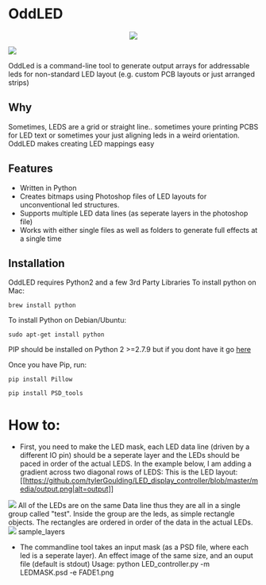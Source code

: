 # OddLED
<p align="center"><img src="https://github.com/tylerGoulding/LED_display_controller/blob/master/media/output.png|alt=output"></p>

![](../blob/master/media/output.png)

OddLed is a command-line tool to generate output arrays for addressable leds for non-standard LED layout (e.g. custom PCB layouts or just arranged strips)

## Why
Sometimes, LEDS are a grid or straight line.. sometimes youre printing PCBS for LED text or sometimes your just aligning leds in a weird orientation. OddLED makes creating LED mappings easy

## Features
- Written in Python
- Creates bitmaps using Photoshop files of LED layouts for unconventional led structures.
- Supports multiple LED data lines (as seperate layers in the photoshop file)
- Works with either single files as well as folders to generate full effects at a single time

## Installation
OddLED requires Python2 and a few 3rd Party Libraries
To install python on Mac:
```
brew install python
```
To install Python on Debian/Ubuntu:
```
sudo apt-get install python
```

PIP should be installed on Python 2 >=2.7.9 but if you dont have it go [here](https://pip.pypa.io/en/stable/installing/)

Once you have Pip, run:
```
pip install Pillow
```
```
pip install PSD_tools
```

# How to:
- First, you need to make the LED mask, each LED data line (driven by a different IO pin) should be a seperate layer and the LEDs should be paced in order of the actual LEDS. In the example below, I am adding a gradient across two diagonal rows of LEDS:
This is the LED layout:
[[https://github.com/tylerGoulding/LED_display_controller/blob/master/media/output.png|alt=output]]

![](../blob/master/media/output.png)
All of the LEDs are on the same Data line thus they are all in a single group called "test". Inside the group are the leds, as simple rectangle objects. The rectangles are ordered in order of the data in the actual LEDs.  
![](../blob/master/media/sample_layers.png)
sample_layers
  - The commandline tool takes an input mask (as a PSD file, where each led is a seperate layer). An effect image of the same size, and an ouput file (default is stdout)
Usage:
    python LED_controller.py -m LEDMASK.psd -e FADE1.png
